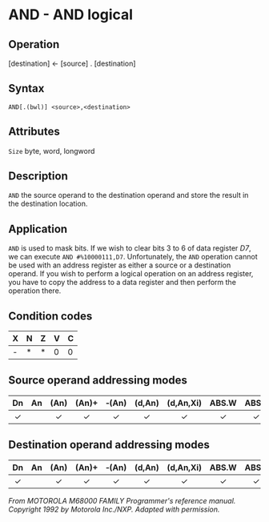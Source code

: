 # AND - AND logical

## Operation
[destination] ← [source] . [destination]

## Syntax
```assembly
AND[.(bwl)] <source>,<destination>
```

## Attributes
`Size` byte, word, longword

## Description
`AND` the source operand to the destination operand and store the result in the destination location.

## Application
`AND` is used to mask bits. If we wish to clear bits 3 to 6 of data register *D7*, we can execute `AND #%10000111,D7`. Unfortunately, the `AND` operation cannot be used with an address register as either a source or a destination operand. If you wish to perform a logical operation on an address register, you have to copy the address to a data register and then perform the operation there.

## Condition codes
|X|N|Z|V|C|
|--|--|--|--|--|
|-|*|*|0|0|

## Source operand addressing modes
|Dn|An|(An)|(An)+|&#x2011;(An)|(d,An)|(d,An,Xi)|ABS.W|ABS.L|(d,PC)|(d,PC,Xn)|imm|
|:-:|:-:|:-:|:-:|:-:|:-:|:-:|:-:|:-:|:-:|:-:|:-:|
|✓||✓|✓|✓|✓|✓|✓|✓|✓|✓|✓|

## Destination operand addressing modes
|Dn|An|(An)|(An)+|&#x2011;(An)|(d,An)|(d,An,Xi)|ABS.W|ABS.L|(d,PC)|(d,PC,Xn)|imm|
|:-:|:-:|:-:|:-:|:-:|:-:|:-:|:-:|:-:|:-:|:-:|:-:|
|✓||✓|✓|✓|✓|✓|✓|✓||||

*From MOTOROLA M68000 FAMILY Programmer's reference manual. Copyright 1992 by Motorola Inc./NXP. Adapted with permission.*